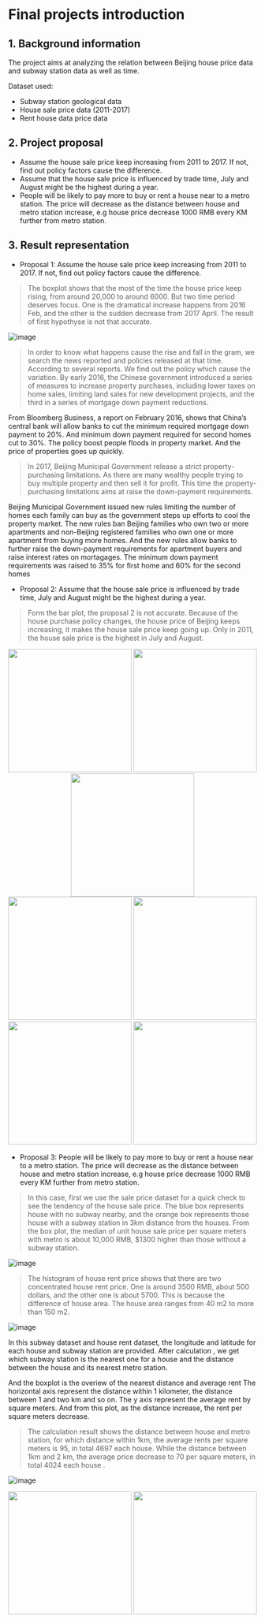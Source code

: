 # Final projects introduction

## 1. Background information
The project aims at analyzing the relation between Beijing house price data and subway station data as well as time. 

Dataset used:
* Subway station geological data
* House sale price data (2011-2017) 
* Rent house data price data 

## 2. Project proposal

* Assume the house sale price keep increasing from 2011 to 2017. If not, find out policy factors cause the difference. 
* Assume that the house sale price is influenced by trade time, July and August might be the highest during a year.  
* People will be likely to pay more to buy or rent a house near to a metro station. The price will decrease as the distance between house and metro station increase, e.g house price decrease 1000 RMB every KM further from metro station. 

## 3. Result representation

* Proposal 1: Assume the house sale price keep increasing from 2011 to 2017. If not, find out policy factors cause the difference. 
>The boxplot shows that the most of the time the house price keep rising, from around 20,000 to around 6000.  But two time period deserves focus. One is the dramatical increase happens from 2016 Feb, and the other is the sudden decrease from 2017 April. The result of first hypothyse is not that accurate. 

![image](https://github.com/ruobing110/final_projects/raw/master/figures/2011_2017_house_price_box_plot.jpg)
>In order to know what happens cause the rise and fall in the gram, we search the news reported and policies released at that time. According to several reports. We find out the policy which cause the variation. 
By early 2016, the Chinese government introduced a series of measures to increase property purchases, including lower taxes on home sales, limiting land sales for new development projects, and the third in a series of mortgage down payment reductions. 

From Bloomberg Business, a report on February 2016, shows that China’s central bank will allow banks to cut the minimum required mortgage down payment to 20%. And minimum down payment required for second homes cut to 30%. The policy boost people floods in property market. And the price of properties goes up quickly.

>In 2017, Beijing Municipal Government release a strict property-purchasing limitations. As there are many wealthy people trying to buy multiple property and then sell it for profit. 
This time the property-purchasing limitations aims at raise the down-payment requirements.  <br>

Beijing Municipal Government issued new rules limiting the number of homes each family can buy as the government steps up efforts to cool the property market. 
The new rules ban Beijing families who own two or more apartments and non-Beijing registered families who own one or more apartment from buying more homes. 
And the new rules allow banks to further raise the down-payment requirements for apartment buyers and raise interest rates on mortagages. 
The minimum down payment requirements was raised to 35% for first home and 60% for the second homes

* Proposal 2: Assume that the house sale price is influenced by trade time, July and August might be the highest during a year.  
>Form the bar plot, the proposal 2 is not accurate. Because of the house purchase policy changes, the house price of Beijing keeps increasing,
it makes the house sale price keep going up. Only in 2011, the house sale price is the highest in July and August. 

<div align=center>
<img src="https://github.com/ruobing110/final_projects/raw/master/figures/2011_house_price_bar_plot.jpg" height="250px" alt="" >
<img src="https://github.com/ruobing110/final_projects/raw/master/figures/2012_house_price_bar_plot.jpg" height="250px" alt="">
<img src="https://github.com/ruobing110/final_projects/raw/master/figures/2013_house_price_bar_plot.jpg" height="250px" alt="">
</div>

<div align=center>
<img src="https://github.com/ruobing110/final_projects/raw/master/figures/2014_house_price_bar_plot.jpg" height="250px" alt="">
<img src="https://github.com/ruobing110/final_projects/raw/master/figures/2015_house_price_bar_plot.jpg" height="250px" alt="" >
<img src="https://github.com/ruobing110/final_projects/raw/master/figures/2016_house_price_bar_plot.jpg" height="250px" alt="">
<img src="https://github.com/ruobing110/final_projects/raw/master/figures/2017_house_price_bar_plot.jpg" height="250px" alt="">
</div>

* Proposal 3: People will be likely to pay more to buy or rent a house near to a metro station. The price will decrease as the distance between house and metro station increase, e.g house price decrease 1000 RMB every KM further from metro station. 


>In this case, first we use the sale price dataset for a quick check to see the tendency of the house sale price. 
The blue box represents house with no subway nearby, and the orange box represents those house with a subway station in 3km distance from the houses. 
>From the box plot, the median of unit house sale price per square meters with metro is about 10,000 RMB, $1300 higher than those without a subway station.

![image](https://github.com/ruobing110/final_projects/raw/master/figures/2011_2017_house_price_influenced_by_subway.jpg)

>The histogram of house rent price shows that there are two concentrated house rent price. 
One is around 3500 RMB, about 500 dollars, and the other one is about 5700. This is because the difference of house area. 
The house area ranges from 40 m2 to more than 150 m2. 

![image](https://github.com/ruobing110/final_projects/raw/master/figures/house_price_histogram_with_mark.png)


In this subway dataset and house rent dataset,  the longitude and latitude for each house and subway station are provided. 
After calculation , we get which subway station is the nearest one for a house and the distance between the house and its nearest metro station. 

And the boxplot is the overiew of the nearest distance and average rent
The horizontal  axis represent the distance within 1 kilometer, the distance between 1 and two km and so on. 
The y axis represent the average rent by square meters. And from this plot, as the distance increase, the rent per square meters decrease. 
>The calculation result shows the distance between house and metro station, for which distance within 1km, the average rents per square meters is 95, in total 4697 each house. 
While the distance between 1km and 2 km, the average price decrease to 70 per square meters, in total 4024 each house .  

![image](https://github.com/ruobing110/final_projects/raw/master/figures/house_sale_price_with_metro_distance.jpg)



<div align=center>
<img src="https://github.com/ruobing110/final_projects/raw/master/figures/distance_average_price.jpg" height="250px" alt="">
<img src="https://github.com/ruobing110/final_projects/raw/master/figures/hexplot.jpg" height="250px" alt="" >
</div>

























